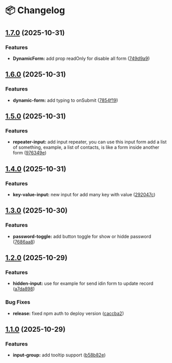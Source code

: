 # 📦 Changelog

## [1.7.0](https://github.com/NativoLink/shadcn-zod-formkit/compare/v1.6.0...v1.7.0) (2025-10-31)

### Features

* **DynamicForm:** add prop readOnly for disable all form ([749d9a9](https://github.com/NativoLink/shadcn-zod-formkit/commit/749d9a9d2ac9d2bd9aa08b99de75a05c730370e5))

## [1.6.0](https://github.com/NativoLink/shadcn-zod-formkit/compare/v1.5.0...v1.6.0) (2025-10-31)

### Features

* **dynamic-form:** add typing to onSubmit ([7854f19](https://github.com/NativoLink/shadcn-zod-formkit/commit/7854f19bb4f082fbc504557daea928c7c7595d28))

## [1.5.0](https://github.com/NativoLink/shadcn-zod-formkit/compare/v1.4.0...v1.5.0) (2025-10-31)

### Features

* **repeater-input:** add input repeater, you can use this input form add a list of something, example, a list of contacts, is like a form inside another form ([976349e](https://github.com/NativoLink/shadcn-zod-formkit/commit/976349e5656ad232571dfef61bae4abed97b2471))

## [1.4.0](https://github.com/NativoLink/shadcn-zod-formkit/compare/v1.3.0...v1.4.0) (2025-10-31)

### Features

* **key-value-input:** new input for add many key with value ([292047c](https://github.com/NativoLink/shadcn-zod-formkit/commit/292047ca8e53a3e0f2ba3f3cc0a5b3946bd360dc))

## [1.3.0](https://github.com/NativoLink/shadcn-zod-formkit/compare/v1.2.0...v1.3.0) (2025-10-30)

### Features

* **password-toggle:** add button toggle for show or hidde password ([7686aa8](https://github.com/NativoLink/shadcn-zod-formkit/commit/7686aa88a34b4a3ef9481f0852737e88e8458911))

## [1.2.0](https://github.com/NativoLink/shadcn-zod-formkit/compare/v1.1.0...v1.2.0) (2025-10-29)

### Features

* **hidden-input:** use for example for send idin form to update record ([a7da898](https://github.com/NativoLink/shadcn-zod-formkit/commit/a7da898617cbe184edb582f2f29b4efb40586336))

### Bug Fixes

* **release:** fixed npm auth to deploy version ([caccba2](https://github.com/NativoLink/shadcn-zod-formkit/commit/caccba2208bf1da893ff825885d79bbd35d8a36c))

## [1.1.0](https://github.com/NativoLink/shadcn-zod-formkit/compare/v1.0.5...v1.1.0) (2025-10-29)

### Features

* **input-group:** add tooltip support ([b58b82e](https://github.com/NativoLink/shadcn-zod-formkit/commit/b58b82ef87d13d3f86db351b8e7d80a2d77e22aa))
